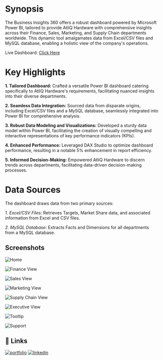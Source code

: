 
# Synopsis

The Business Insights 360 offers a robust dashboard powered by Microsoft Power BI, tailored to provide AtliQ Hardware with comprehensive insights across their Finance, Sales, Marketing, and Supply Chain departments worldwide. This dynamic tool amalgamates data from Excel/CSV files and MySQL database, enabling a holistic view of the company's operations.

Live Dashboard: [Click Here](https://app.powerbi.com/view?r=eyJrIjoiYTUwOGJiMjYtZTE2MS00NWI4LWE0YWYtZDEwN2FkNjY2YTliIiwidCI6ImM2ZTU0OWIzLTVmNDUtNDAzMi1hYWU5LWQ0MjQ0ZGM1YjJjNCJ9&pageName=ReportSection0d542519bd9dda372e92)

# Key Highlights
**1. Tailored Dashboard:**  Crafted a versatile Power BI dashboard catering specifically to AtliQ Hardware's requirements, facilitating nuanced insights into their diverse departments.

**2. Seamless Data Integration:**  Sourced data from disparate origins, including Excel/CSV files and a MySQL database, seamlessly integrated into Power BI for comprehensive analysis.

**3. Robust Data Modeling and Visualizations:**  Developed a sturdy data model within Power BI, facilitating the creation of visually compelling and interactive representations of key performance indicators (KPIs).

**4. Enhanced Performance:**  Leveraged DAX Studio to optimize dashboard performance, resulting in a notable 5% enhancement in report efficiency.

**5. Informed Decision-Making:**  Empowered AtliQ Hardware to discern trends across departments, facilitating data-driven decision-making processes.

# Data Sources
The dashboard draws data from two primary sources:

*1. Excel/CSV Files:* Retrieves Targets, Market Share data, and associated information from Excel and CSV files.

*2. MySQL Database:* Extracts Facts and Dimensions for all departments from a MySQL database.


## Screenshots

![Home](https://github.com/aaqibbashir/Business-Insights-360/assets/6091987/5cffb03a-0723-410b-89d1-c4e9d45af785)

![Finance View](https://github.com/aaqibbashir/Business-Insights-360/assets/6091987/cabb69c8-c775-442e-9ef4-64a165f420f2)

![Sales View](https://github.com/aaqibbashir/Business-Insights-360/assets/6091987/0788831c-0b01-49ed-97b2-24ff4113165d)

![Marketing View](https://github.com/aaqibbashir/Business-Insights-360/assets/6091987/aabd4bdb-88c6-4ae8-b6f8-eee30d84d9ab)

![Supply Chain View](https://github.com/aaqibbashir/Business-Insights-360/assets/6091987/fe5a23b1-df53-4971-bc9e-5fe691a0cf3e)

![Executive View](https://github.com/aaqibbashir/Business-Insights-360/assets/6091987/ef942957-7573-497c-a98f-c186cb9cdb20)

![Tooltip](https://github.com/aaqibbashir/Business-Insights-360/assets/6091987/943f22f6-c2a5-4f4d-a53d-1bb52917077f)

![Support](https://github.com/aaqibbashir/Business-Insights-360/assets/6091987/45064f43-1b5e-4a55-9fb1-20dad97d80b2)


## 🔗 Links
[![portfolio](https://img.shields.io/badge/my_portfolio-000?style=for-the-badge&logo=ko-fi&logoColor=white)](https://codebasics.io/portfolio/Aaqib-Bashir)
[![linkedin](https://img.shields.io/badge/linkedin-0A66C2?style=for-the-badge&logo=linkedin&logoColor=white)](https://www.linkedin.com/in/aaqib-bashir-89a76984/)





